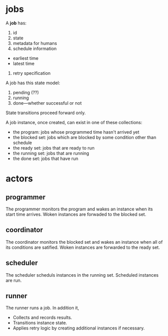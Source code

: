 # jobs

A **job** has:

1. id
1. state
1. metadata for humans
1. schedule information
  - earliest time
  - latest time
1. retry specification

A job has this state model:

1. pending (??)
1. running
1. done&mdash;whether successful or not

State transitions proceed forward only.

A job instance, once created, can exist in one of these collections:

- the program: jobs whose programmed time hasn't arrived yet
- the blocked set: jobs which are blocked by some condition other than schedule
- the ready set: jobs that are ready to run
- the running set: jobs that are running
- the done set: jobs that have run

# actors

## programmer

The programmer monitors the program and wakes an instance when its start time arrives.  Woken instances are forwaded to the blocked set.

## coordinator

The coordinator monitors the blocked set and wakes an instance when all of its conditions are satified.  Woken instances are forwarded to the ready set.

## scheduler

The scheduler scheduls instances in the running set.  Scheduled instances are run.

## runner

The runner runs a job.  In addition it,

- Collects and records results.
- Transitions instance state.
- Applies retry logic by creating additional instances if necessary.

